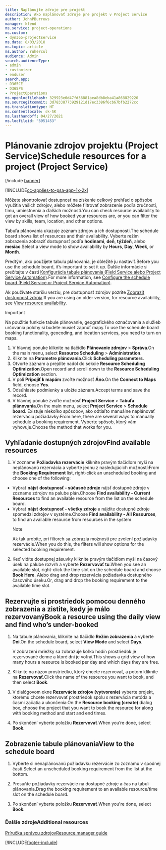 ```yaml
---
title: Naplánujte zdroje pre projekt
description: Ako naplánovať zdroje pre projekt v Project Service
author: JohnPBurrows
manager: kfend
ms.service: project-operations
ms.custom:
- dyn365-projectservice
ms.date: 8/03/2018
ms.topic: article
ms.author: ruhercul
audience: Admin
search.audienceType:
- admin
- customizer
- enduser
search.app:
- D365CE
- D365PS
- ProjectOperations
ms.openlocfilehash: 329923e6d47fd36881aea8db8eba41a868829220
ms.sourcegitcommit: 3d78338773929121d17ec3386f6cb67bfb2272cc
ms.translationtype: HT
ms.contentlocale: sk-SK
ms.lasthandoff: 04/27/2021
ms.locfileid: "5951453"
---
```

# <a name="schedule-resources-for-a-project-project-service"></a><span data-ttu-id="f33e5-103">Plánovanie zdrojov projektu (Project Service)</span><span class="sxs-lookup"><span data-stu-id="f33e5-103">Schedule resources for a project (Project Service)</span></span>

[!include [banner](../includes/psa-now-project-operations.md)]

[!INCLUDE[cc-applies-to-psa-app-1x-2x](../includes/cc-applies-to-psa-app-1x-2x.md)]

<span data-ttu-id="f33e5-104">Môžete skontrolovať dostupnosť na získanie celkový prehľad o spôsobe využitia vašich zdrojov, alebo môžete filtrovať zobrazenie podľa zručností, tímu, umiestnenia a ďalších možností.</span><span class="sxs-lookup"><span data-stu-id="f33e5-104">You can check resource availability to get an overall view of how booked your resources are, or you can filter the view by skills, team, location, and other options.</span></span>  
  
<span data-ttu-id="f33e5-105">Tabuľa plánovania ukazuje zoznam zdrojov a ich dostupnosti.</span><span class="sxs-lookup"><span data-stu-id="f33e5-105">The schedule board shows list of resources and their availability.</span></span> <span data-ttu-id="f33e5-106">Vyberte režim zobrazenia zobraziť dostupnosť podľa **hodinami**, **deň**, **týždeň**, alebo **mesiac**.</span><span class="sxs-lookup"><span data-stu-id="f33e5-106">Select a view mode to show availability by **Hours**, **Day**, **Week**, or **Month**.</span></span>  
  
<span data-ttu-id="f33e5-107">Predtým, ako použijete tabulu plánovania, je dôležité ju nastaviť.</span><span class="sxs-lookup"><span data-stu-id="f33e5-107">Before you use the schedule board, it’s important to set it up.</span></span> <span data-ttu-id="f33e5-108">Ďalšie informácie si prečítajte v časti [Konfigurácia tabule plánovania (Field Service alebo Project Service Automation)](/dynamics365/field-service/configure-schedule-board).</span><span class="sxs-lookup"><span data-stu-id="f33e5-108">For more information, see [Configure the schedule board (Field Service or Project Service Automation)](/dynamics365/field-service/configure-schedule-board).</span></span>
  
<span data-ttu-id="f33e5-109">Ak používate staršiu verziu, pre dostupnosť zdrojov pozrite [Zobraziť dostupnosť zdroja](../psa/view-resource-availability.md).</span><span class="sxs-lookup"><span data-stu-id="f33e5-109">If you are using an older version, for resource availability, see [View resource availability](../psa/view-resource-availability.md).</span></span>  

> [!IMPORTANT]
>  <span data-ttu-id="f33e5-110">Na použitie funkcie tabule plánovanie, geografického označovania a služieb určovania polohy si budete musieť zapnúť mapy.</span><span class="sxs-lookup"><span data-stu-id="f33e5-110">To use the schedule board booking functionality, geocoding, and location services, you need to turn on maps.</span></span>  
> 
> 1. <span data-ttu-id="f33e5-111">V hlavnej ponuke kliknite na tlačidlo **Plánovanie zdrojov** > **Správa**.</span><span class="sxs-lookup"><span data-stu-id="f33e5-111">On the main menu, select **Resource Scheduling** > **Administration**.</span></span>  
> 2. <span data-ttu-id="f33e5-112">Kliknite na **Parametre plánovania**.</span><span class="sxs-lookup"><span data-stu-id="f33e5-112">Click **Scheduling parameters**.</span></span>  
> 3. <span data-ttu-id="f33e5-113">Otvorte záznam a prejdite nadol do sekcie **Resource Scheduling Optimization**.</span><span class="sxs-lookup"><span data-stu-id="f33e5-113">Open record and scroll down to the **Resource Scheduling Optimization** section.</span></span>  
> 4. <span data-ttu-id="f33e5-114">V poli **Pripojiť k mapám** zvoľte možnosť **Áno**.</span><span class="sxs-lookup"><span data-stu-id="f33e5-114">On the **Connect to Maps** field, choose **Yes**.</span></span>  
> 5. <span data-ttu-id="f33e5-115">Odsúhlaste podmienky a uložte záznam.</span><span class="sxs-lookup"><span data-stu-id="f33e5-115">Accept terms and save the record.</span></span>  
> 6. <span data-ttu-id="f33e5-116">V hlavnej ponuke zvoľte možnosť **Project Service** > **Tabuľa plánovania**.</span><span class="sxs-lookup"><span data-stu-id="f33e5-116">On the main menu, select **Project Service** > **Schedule board**.</span></span> <span data-ttu-id="f33e5-117">Existuje niekoľko spôsobov, ako odtiaľto manuálne naplánovať rezerváciu požiadavky:</span><span class="sxs-lookup"><span data-stu-id="f33e5-117">From here, there are several ways to manually schedule a booking requirement.</span></span> <span data-ttu-id="f33e5-118">Vyberte spôsob, ktorý vám vyhovuje.</span><span class="sxs-lookup"><span data-stu-id="f33e5-118">Choose the method that works for you.</span></span>
  
## <a name="find-available-resources"></a><span data-ttu-id="f33e5-119">Vyhľadanie dostupných zdrojov</span><span class="sxs-lookup"><span data-stu-id="f33e5-119">Find available resources</span></span>

1.  <span data-ttu-id="f33e5-120">V zozname **Požiadavka rezervácie** kliknite pravým tlačidlom myši na neplánovanú rezervácia a vyberte jednu z nasledujúcich možností:</span><span class="sxs-lookup"><span data-stu-id="f33e5-120">From the **Booking Requirement** list, right-click an unscheduled booking and choose one of the following:</span></span>  
  
- <span data-ttu-id="f33e5-121">Vybrať **nájsť dostupnosť - súčasné zdroje** nájsť dostupné zdroje v zozname zdrojov na palube plán.</span><span class="sxs-lookup"><span data-stu-id="f33e5-121">Choose **Find availability - Current Resources** to find an available resource from the list on the schedule board.</span></span>  
- <span data-ttu-id="f33e5-122">Vybrať **nájsť dostupnosť - všetky zdroje** a nájdite dostupné zdroje spomedzi zdrojov v systéme.</span><span class="sxs-lookup"><span data-stu-id="f33e5-122">Choose **Find availability - All Resources**, to find an available resource from resources in the system</span></span>  
   > [!NOTE]
   >  <span data-ttu-id="f33e5-123">Ak tak urobíte, pri filtorch sa zobrazia možnosti pre zvolení požiadavky rezervácie.</span><span class="sxs-lookup"><span data-stu-id="f33e5-123">When you do this, the filters will show options for the selected booking requirement.</span></span>  
  
2. <span data-ttu-id="f33e5-124">Keď vidíte dostupnej zásuvky kliknite pravým tlačidlom myši na časový úsek na palube rozvrh a vyberte **Rezervovať tu**.</span><span class="sxs-lookup"><span data-stu-id="f33e5-124">When you see an available slot, right-click the time slot on the schedule board and choose **Book Here**.</span></span> <span data-ttu-id="f33e5-125">Alebo drag and drop rezervácia požiadavka dostupného časového úseku.</span><span class="sxs-lookup"><span data-stu-id="f33e5-125">Or, drag and drop the booking requirement to the available time slot.</span></span>  
  

## <a name="book-a-resource-using-the-daily-view-and-find-whos-under-booked"></a><span data-ttu-id="f33e5-126">Rezervujte si prostriedok pomocou denného zobrazenia a zistite, kedy je málo rezervovaný</span><span class="sxs-lookup"><span data-stu-id="f33e5-126">Book a resource using the daily view and find who’s under-booked</span></span>
  
1.  <span data-ttu-id="f33e5-127">Na tabule plánovania, kliknite na tlačidlo **Režim zobrazenia** a vyberte **Dni**.</span><span class="sxs-lookup"><span data-stu-id="f33e5-127">On the schedule board, select **View Mode** and select **Days**.</span></span>  
  
    <span data-ttu-id="f33e5-128">V zobrazení mriežky sa zobrazuje koľko hodín prostriedok je rezervované denne a ktoré dni je voľný.</span><span class="sxs-lookup"><span data-stu-id="f33e5-128">This shows a grid view of how many hours a resource is booked per day and which days they are free.</span></span>  
  
2.  <span data-ttu-id="f33e5-129">Kliknite na názov prostriedku, ktorý chcete rezervovať, a potom kliknite na **Rezervovať**.</span><span class="sxs-lookup"><span data-stu-id="f33e5-129">Click the name of the resource you want to book, and then select **Book**.</span></span>  
  
3.  <span data-ttu-id="f33e5-130">V dialógovom okne **Rezervácie zdrojov (vytvorenie)** vyberte projekt, ktorému chcete rezervovať prostriedok spolu s rezervácia metóda a časmi začatia a ukončenia.</span><span class="sxs-lookup"><span data-stu-id="f33e5-130">On the **Resource booking (create)** dialog box, choose the project that you want to book the resource for along with booking method and start and end times.</span></span>  
  
4.  <span data-ttu-id="f33e5-131">Po skončení vyberte položku **Rezervovať**.</span><span class="sxs-lookup"><span data-stu-id="f33e5-131">When you’re done, select **Book**.</span></span>  
  
## <a name="view-to-the-schedule-board"></a><span data-ttu-id="f33e5-132">Zobrazenie tabule plánovania</span><span class="sxs-lookup"><span data-stu-id="f33e5-132">View to the schedule board</span></span>
  
1.  <span data-ttu-id="f33e5-133">Vyberte si nenaplánovanú požiadavku rezervácie zo zoznamu v spodnej časti.</span><span class="sxs-lookup"><span data-stu-id="f33e5-133">Select an unscheduled booking requirement from the list at the bottom.</span></span>  
  
2.  <span data-ttu-id="f33e5-134">Presuňte požiadavky rezervácie na dostupné zdroje a čas na tabuli plánovania.</span><span class="sxs-lookup"><span data-stu-id="f33e5-134">Drag the booking requirement to an available resource/time slot on the schedule board.</span></span>  
  
3.  <span data-ttu-id="f33e5-135">Po skončení vyberte položku **Rezervovať**.</span><span class="sxs-lookup"><span data-stu-id="f33e5-135">When you're done, select **Book**.</span></span>  
  
### <a name="additional-resources"></a><span data-ttu-id="f33e5-136">Ďalšie zdroje</span><span class="sxs-lookup"><span data-stu-id="f33e5-136">Additional resources</span></span>  
 [<span data-ttu-id="f33e5-137">Príručka správcu zdrojov</span><span class="sxs-lookup"><span data-stu-id="f33e5-137">Resource manager guide</span></span>](../psa/resource-manager-guide.md)


[!INCLUDE[footer-include](../includes/footer-banner.md)]